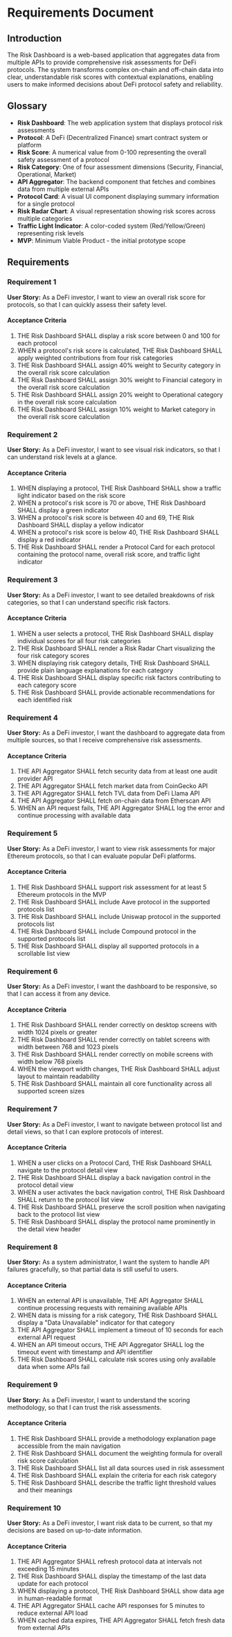 # Requirements Document

## Introduction

The Risk Dashboard is a web-based application that aggregates data from multiple APIs to provide comprehensive risk assessments for DeFi protocols. The system transforms complex on-chain and off-chain data into clear, understandable risk scores with contextual explanations, enabling users to make informed decisions about DeFi protocol safety and reliability.

## Glossary

- **Risk Dashboard**: The web application system that displays protocol risk assessments
- **Protocol**: A DeFi (Decentralized Finance) smart contract system or platform
- **Risk Score**: A numerical value from 0-100 representing the overall safety assessment of a protocol
- **Risk Category**: One of four assessment dimensions (Security, Financial, Operational, Market)
- **API Aggregator**: The backend component that fetches and combines data from multiple external APIs
- **Protocol Card**: A visual UI component displaying summary information for a single protocol
- **Risk Radar Chart**: A visual representation showing risk scores across multiple categories
- **Traffic Light Indicator**: A color-coded system (Red/Yellow/Green) representing risk levels
- **MVP**: Minimum Viable Product - the initial prototype scope

## Requirements

### Requirement 1

**User Story:** As a DeFi investor, I want to view an overall risk score for protocols, so that I can quickly assess their safety level.

#### Acceptance Criteria

1. THE Risk Dashboard SHALL display a risk score between 0 and 100 for each protocol
2. WHEN a protocol's risk score is calculated, THE Risk Dashboard SHALL apply weighted contributions from four risk categories
3. THE Risk Dashboard SHALL assign 40% weight to Security category in the overall risk score calculation
4. THE Risk Dashboard SHALL assign 30% weight to Financial category in the overall risk score calculation
5. THE Risk Dashboard SHALL assign 20% weight to Operational category in the overall risk score calculation
6. THE Risk Dashboard SHALL assign 10% weight to Market category in the overall risk score calculation

### Requirement 2

**User Story:** As a DeFi investor, I want to see visual risk indicators, so that I can understand risk levels at a glance.

#### Acceptance Criteria

1. WHEN displaying a protocol, THE Risk Dashboard SHALL show a traffic light indicator based on the risk score
2. WHEN a protocol's risk score is 70 or above, THE Risk Dashboard SHALL display a green indicator
3. WHEN a protocol's risk score is between 40 and 69, THE Risk Dashboard SHALL display a yellow indicator
4. WHEN a protocol's risk score is below 40, THE Risk Dashboard SHALL display a red indicator
5. THE Risk Dashboard SHALL render a Protocol Card for each protocol containing the protocol name, overall risk score, and traffic light indicator

### Requirement 3

**User Story:** As a DeFi investor, I want to see detailed breakdowns of risk categories, so that I can understand specific risk factors.

#### Acceptance Criteria

1. WHEN a user selects a protocol, THE Risk Dashboard SHALL display individual scores for all four risk categories
2. THE Risk Dashboard SHALL render a Risk Radar Chart visualizing the four risk category scores
3. WHEN displaying risk category details, THE Risk Dashboard SHALL provide plain language explanations for each category
4. THE Risk Dashboard SHALL display specific risk factors contributing to each category score
5. THE Risk Dashboard SHALL provide actionable recommendations for each identified risk

### Requirement 4

**User Story:** As a DeFi investor, I want the dashboard to aggregate data from multiple sources, so that I receive comprehensive risk assessments.

#### Acceptance Criteria

1. THE API Aggregator SHALL fetch security data from at least one audit provider API
2. THE API Aggregator SHALL fetch market data from CoinGecko API
3. THE API Aggregator SHALL fetch TVL data from DeFi Llama API
4. THE API Aggregator SHALL fetch on-chain data from Etherscan API
5. WHEN an API request fails, THE API Aggregator SHALL log the error and continue processing with available data

### Requirement 5

**User Story:** As a DeFi investor, I want to view risk assessments for major Ethereum protocols, so that I can evaluate popular DeFi platforms.

#### Acceptance Criteria

1. THE Risk Dashboard SHALL support risk assessment for at least 5 Ethereum protocols in the MVP
2. THE Risk Dashboard SHALL include Aave protocol in the supported protocols list
3. THE Risk Dashboard SHALL include Uniswap protocol in the supported protocols list
4. THE Risk Dashboard SHALL include Compound protocol in the supported protocols list
5. THE Risk Dashboard SHALL display all supported protocols in a scrollable list view

### Requirement 6

**User Story:** As a DeFi investor, I want the dashboard to be responsive, so that I can access it from any device.

#### Acceptance Criteria

1. THE Risk Dashboard SHALL render correctly on desktop screens with width 1024 pixels or greater
2. THE Risk Dashboard SHALL render correctly on tablet screens with width between 768 and 1023 pixels
3. THE Risk Dashboard SHALL render correctly on mobile screens with width below 768 pixels
4. WHEN the viewport width changes, THE Risk Dashboard SHALL adjust layout to maintain readability
5. THE Risk Dashboard SHALL maintain all core functionality across all supported screen sizes

### Requirement 7

**User Story:** As a DeFi investor, I want to navigate between protocol list and detail views, so that I can explore protocols of interest.

#### Acceptance Criteria

1. WHEN a user clicks on a Protocol Card, THE Risk Dashboard SHALL navigate to the protocol detail view
2. THE Risk Dashboard SHALL display a back navigation control in the protocol detail view
3. WHEN a user activates the back navigation control, THE Risk Dashboard SHALL return to the protocol list view
4. THE Risk Dashboard SHALL preserve the scroll position when navigating back to the protocol list view
5. THE Risk Dashboard SHALL display the protocol name prominently in the detail view header

### Requirement 8

**User Story:** As a system administrator, I want the system to handle API failures gracefully, so that partial data is still useful to users.

#### Acceptance Criteria

1. WHEN an external API is unavailable, THE API Aggregator SHALL continue processing requests with remaining available APIs
2. WHEN data is missing for a risk category, THE Risk Dashboard SHALL display a "Data Unavailable" indicator for that category
3. THE API Aggregator SHALL implement a timeout of 10 seconds for each external API request
4. WHEN an API timeout occurs, THE API Aggregator SHALL log the timeout event with timestamp and API identifier
5. THE Risk Dashboard SHALL calculate risk scores using only available data when some APIs fail

### Requirement 9

**User Story:** As a DeFi investor, I want to understand the scoring methodology, so that I can trust the risk assessments.

#### Acceptance Criteria

1. THE Risk Dashboard SHALL provide a methodology explanation page accessible from the main navigation
2. THE Risk Dashboard SHALL document the weighting formula for overall risk score calculation
3. THE Risk Dashboard SHALL list all data sources used in risk assessment
4. THE Risk Dashboard SHALL explain the criteria for each risk category
5. THE Risk Dashboard SHALL describe the traffic light threshold values and their meanings

### Requirement 10

**User Story:** As a DeFi investor, I want risk data to be current, so that my decisions are based on up-to-date information.

#### Acceptance Criteria

1. THE API Aggregator SHALL refresh protocol data at intervals not exceeding 15 minutes
2. THE Risk Dashboard SHALL display the timestamp of the last data update for each protocol
3. WHEN displaying a protocol, THE Risk Dashboard SHALL show data age in human-readable format
4. THE API Aggregator SHALL cache API responses for 5 minutes to reduce external API load
5. WHEN cached data expires, THE API Aggregator SHALL fetch fresh data from external APIs
